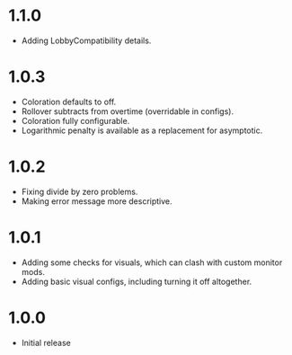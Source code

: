 # 1.1.0

- Adding LobbyCompatibility details.

# 1.0.3

- Coloration defaults to off.
- Rollover subtracts from overtime (overridable in configs).
- Coloration fully configurable.
- Logarithmic penalty is available as a replacement for asymptotic.

# 1.0.2

- Fixing divide by zero problems.
- Making error message more descriptive.

# 1.0.1

- Adding some checks for visuals, which can clash with custom monitor mods.
- Adding basic visual configs, including turning it off altogether.

# 1.0.0

- Initial release